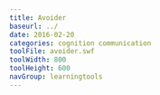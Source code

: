 ```yaml
---
title: Avoider
baseurl: ../
date: 2016-02-20
categories: cognition communication
toolFile: avoider.swf
toolWidth: 800
toolHeight: 600
navGroup: learningtools
---
```


